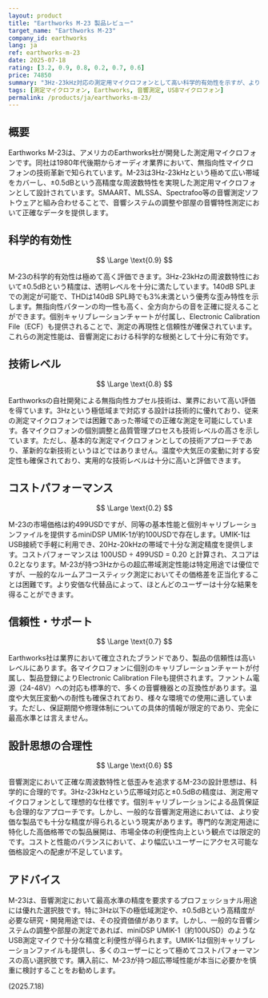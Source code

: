 ```yaml
---
layout: product
title: "Earthworks M-23 製品レビュー"
target_name: "Earthworks M-23"
company_id: earthworks
lang: ja
ref: earthworks-m-23
date: 2025-07-18
rating: [3.2, 0.9, 0.8, 0.2, 0.7, 0.6]
price: 74850
summary: "3Hz-23kHz対応の測定用マイクロフォンとして高い科学的有効性を示すが、より安価で十分な性能を持つUSB測定マイクの存在によりコストパフォーマンスは限定的"
tags: [測定マイクロフォン, Earthworks, 音響測定, USBマイクロフォン]
permalink: /products/ja/earthworks-m-23/
---
```


## 概要

Earthworks M-23は、アメリカのEarthworks社が開発した測定用マイクロフォンです。同社は1980年代後期からオーディオ業界において、無指向性マイクロフォンの技術革新で知られています。M-23は3Hz-23kHzという極めて広い帯域をカバーし、±0.5dBという高精度な周波数特性を実現した測定用マイクロフォンとして設計されています。SMAART、MLSSA、Spectrafoo等の音響測定ソフトウェアと組み合わせることで、音響システムの調整や部屋の音響特性測定において正確なデータを提供します。

## 科学的有効性

$$ \Large \text{0.9} $$

M-23の科学的有効性は極めて高く評価できます。3Hz-23kHzの周波数特性において±0.5dBという精度は、透明レベルを十分に満たしています。140dB SPLまでの測定が可能で、THDは140dB SPL時でも3%未満という優秀な歪み特性を示します。無指向性パターンの均一性も高く、全方向からの音を正確に捉えることができます。個別キャリブレーションチャートが付属し、Electronic Calibration File（ECF）も提供されることで、測定の再現性と信頼性が確保されています。これらの測定性能は、音響測定における科学的な根拠として十分に有効です。

## 技術レベル

$$ \Large \text{0.8} $$

Earthworksの自社開発による無指向性カプセル技術は、業界において高い評価を得ています。3Hzという極低域まで対応する設計は技術的に優れており、従来の測定マイクロフォンでは困難であった帯域での正確な測定を可能にしています。各マイクロフォンの個別調整と品質管理プロセスも技術レベルの高さを示しています。ただし、基本的な測定マイクロフォンとしての技術アプローチであり、革新的な新技術というほどではありません。温度や大気圧の変動に対する安定性も確保されており、実用的な技術レベルは十分に高いと評価できます。

## コストパフォーマンス

$$ \Large \text{0.2} $$

M-23の市場価格は約499USDですが、同等の基本性能と個別キャリブレーションファイルを提供するminiDSP UMIK-1が約100USDで存在します。UMIK-1はUSB接続で手軽に利用でき、20Hz-20kHzの帯域で十分な測定精度を提供します。コストパフォーマンスは 100USD ÷ 499USD = 0.20 と計算され、スコアは0.2となります。M-23が持つ3Hzからの超広帯域測定性能は特定用途では優位ですが、一般的なルームアコースティック測定においてその価格差を正当化することは困難です。より安価な代替品によって、ほとんどのユーザーは十分な結果を得ることができます。

## 信頼性・サポート

$$ \Large \text{0.7} $$

Earthworks社は業界において確立されたブランドであり、製品の信頼性は高いレベルにあります。各マイクロフォンに個別のキャリブレーションチャートが付属し、製品登録によりElectronic Calibration Fileも提供されます。ファントム電源（24-48V）への対応も標準的で、多くの音響機器との互換性があります。温度や大気圧変動への耐性も確保されており、様々な環境での使用に適しています。ただし、保証期間や修理体制についての具体的情報が限定的であり、完全に最高水準とは言えません。

## 設計思想の合理性

$$ \Large \text{0.6} $$

音響測定において正確な周波数特性と低歪みを追求するM-23の設計思想は、科学的に合理的です。3Hz-23kHzという広帯域対応と±0.5dBの精度は、測定用マイクロフォンとして理想的な仕様です。個別キャリブレーションによる品質保証も合理的なアプローチです。しかし、一般的な音響測定用途においては、より安価な製品でも十分な精度が得られるという現実があります。専門的な測定用途に特化した高価格帯での製品展開は、市場全体の利便性向上という観点では限定的です。コストと性能のバランスにおいて、より幅広いユーザーにアクセス可能な価格設定への配慮が不足しています。

## アドバイス

M-23は、音響測定において最高水準の精度を要求するプロフェッショナル用途には優れた選択肢です。特に3Hz以下の極低域測定や、±0.5dBという高精度が必要な研究・開発用途では、その投資価値があります。しかし、一般的な音響システムの調整や部屋の測定であれば、miniDSP UMIK-1（約100USD）のようなUSB測定マイクで十分な精度と利便性が得られます。UMIK-1は個別キャリブレーションファイルも提供し、多くのユーザーにとって極めてコストパフォーマンスの高い選択肢です。購入前に、M-23が持つ超広帯域性能が本当に必要かを慎重に検討することをお勧めします。

(2025.7.18)